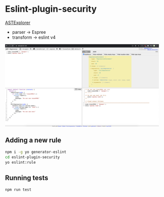 # Eslint-plugin-security

[ASTExplorer](https://astexplorer.net/)
- parser -> Espree
- transform -> eslint v4

![astexplorer](./astexplorer.png)

## Adding a new rule

```bash
npm i -g yo generator-eslint
cd eslint-plugin-security
yo eslint:rule
```

## Running tests

```bash
npm run test
```